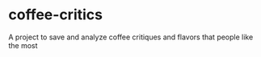 # coffee-critics
A project to save and analyze coffee critiques and flavors that people like the most
